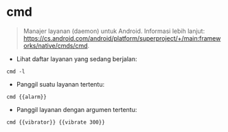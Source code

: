 # cmd

> Manajer layanan (daemon) untuk Android.
> Informasi lebih lanjut: <https://cs.android.com/android/platform/superproject/+/main:frameworks/native/cmds/cmd>.

- Lihat daftar layanan yang sedang berjalan:

`cmd -l`

- Panggil suatu layanan tertentu:

`cmd {{alarm}}`

- Panggil layanan dengan argumen tertentu:

`cmd {{vibrator}} {{vibrate 300}}`
